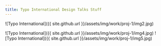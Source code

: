 ```yaml
---
title: Typo International Design Talks Stuff
---
```


![Typo International]({{ site.github.url }}/assets/img/work/proj-1/img2.jpg)





![Typo International]({{ site.github.url }}/assets/img/work/proj-1/img4.jpg)
![Typo International]({{ site.github.url }}/assets/img/work/proj-1/img5.jpg)
